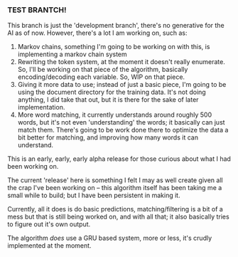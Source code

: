 ### TEST BRANTCH! ###

This branch is just the 'development branch', there's no generative for the AI as of now.
However, there's a lot I am working on, such as:
1. Markov chains, something I'm going to be working on with this, is implementing a markov chain system
2. Rewriting the token system, at the moment it doesn't really enumerate. So, I'll be working on that piece of the algorithm, basically encoding/decoding each variable. So, WIP on that piece.
3. Giving it more data to use; instead of just a basic piece, I'm going to be using the document directory for the training data. It's not doing anything, I did take that out, but it is there for the sake of later implementation.
4. More word matching, it currently understands around roughly 500 words, but it's not even 'understanding' the words; it basically can just match them. There's going to be work done there to optimize the data a bit better for matching, and improving how many words it can understand.

This is an early, early, early alpha release for those curious about what I had been working on.

The current 'release' here is something I felt I may as well create given all the crap I've been working on – this algorithm itself has been taking me a small while to build; but I have been persistent in making it.

Currently, all it does is do basic predictions, matching/filtering is a bit of a mess but that is still being worked on, and with all that; it also basically tries to figure out it's own output.

The algorithm _does_ use a GRU based system, more or less, it's crudly implemented at the moment.
